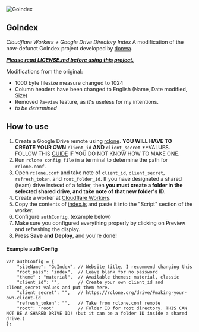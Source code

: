 ![GoIndex](https://raw.githubusercontent.com/thegreatestminer/goindex/master/themes/logo.png)  
  
GoIndex  
---
*Cloudflare Workers + Google Drive Directory Index*
A modification of the now-defunct GoIndex project developed by [donwa](https://www.github.com/donwa).

[***Please read LICENSE.md before using this project.***](https://raw.githubusercontent.com/thegreatestminer/goindex/master/LICENSE.md)

Modifications from the original:

- 1000 byte filesize measure changed to 1024
- Column headers have been changed to English (Name, Date modified, Size)
- Removed `?a=view` feature, as it's useless for my intentions.
- *to be determined*

## How to use

1. Create a Google Drive remote using [rclone](https://rclone.org/). **YOU WILL HAVE TO CREATE YOUR OWN** `client_id` **AND** `client_secret` **VALUES. FOLLOW THIS [GUIDE](https://rclone.org/drive/#making-your-own-client-id) IF YOU DO NOT KNOW HOW TO MAKE ONE.
2. Run `rclone config file` in a terminal to determine the path for `rclone.conf`.  
3. Open `rclone.conf` and take note of `client_id`, `client_secret`, `refresh_token`, and `root_folder_id`. If you have designated a shared (team) drive instead of a folder, then **you must create a folder in the selected shared drive, and take note of that new folder's ID.**
4. Create a worker at [Cloudflare Workers](https://workers.cloudflare.com/).
5. Copy the contents of [index.js](https://raw.githubusercontent.com/thegreatestminer/goindex/master/index.js) and paste it into the "Script" section of the worker.
6. Configure `authConfig`. (example below)
7. Make sure you configured everything properly by clicking on Preview and refreshing the display.
8. Press **Save and Deploy**, and you're done!

#### Example authConfig

```
var authConfig = {
    "siteName": "GoIndex", // Website title, I recommend changing this
    "root_pass": "index",  // Leave blank for no password
    "theme" : "material",  // Available themes: material, classic
    "client_id": "",       // Create your own client_id and client_secret values and put them here.
    "client_secret": "",   // https://rclone.org/drive/#making-your-own-client-id
    "refresh_token": "",   // Take from rclone.conf remote
    "root": "root"         // Folder ID for root directory. THIS CAN NOT BE A SHARED DRIVE ID! (but it can be a folder ID inside a shared drive.)
};
```
